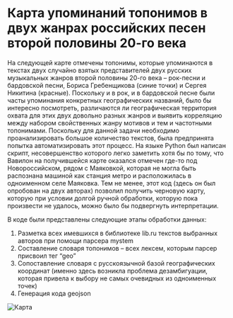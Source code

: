 # Карта упоминаний топонимов в двух жанрах российских песен второй половины 20-го века
На следующей карте отмечены топонимы, которые упоминаются в текстах двух случайно взятых представителей двух русских музыкальных жанров второй половины 20-го века – рок-песни и бардовской песни, Бориса Гребенщикова (синие точки) и Сергея Никитина (красные). Поскольку и в рок, и в бардовской песне были часты упоминания конкретных географических названий, было бы интересно посмотреть, различаются ли географическая территория охвата для этих двух довольно разных жанров и выявить корреляцию между набором свойственных жанру мотивов и тем и частотными топонимами.
Поскольку для данной задачи необходимо проанализировать большое количество текстов, была предпринята попытка автоматизировать этот процесс. На языке Python был написан скрипт, несовершенство которого легко заметить хотя бы по тому, что Вавилон на получившейся карте оказался отмечен где-то под Новороссийском, рядом с Маяковкой, которая не могла быть распознана машиной как станция метро и расположилась в одноименном селе Маяковка. Тем не менее, этот код (здесь он был опробован на двух авторах) позволил получить черновую карту, которую при условии долгой ручной обработки, которую пока произвести не удалось, можно было бы подвергнуть интерпретации.

В коде были представлены следующие этапы обработки данных:
1. Разметка всех имевшихся в библиотеке lib.ru текстов выбранных авторов при помощи парcера mystem 
2. Составление словаря топонимов – всех лексем, которым парсер присвоил тег “geo”
3. Сопоставление словаря с русскоязычной базой географических координат (именно здесь возникла проблема дезамбигуации, которая привела к выбору не самых очевидных из одноименных точек)
4. Генерация кода geojson

![Карта](/map_bard_rock.geojson)

